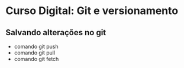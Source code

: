 # Curso Digital: Git e versionamento

## Salvando alterações no git

* comando git push 
* comando git pull
* comando git fetch
